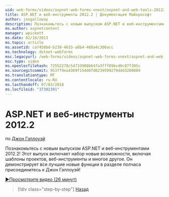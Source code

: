 ```yaml
---
uid: web-forms/videos/aspnet-web-forms-vnext/aspnet-and-web-tools-20122
title: ASP.NET и веб-инструменты 2012.2 | Документация Майкрософт
author: jongalloway
description: Познакомьтесь с новым выпуском ASP.NET и веб-инструментами 2012.2! Этот выпуск включает набор новые возможности, включая шаблоны проектов, веб-инструменты и многое другое. Джо...
ms.author: aspnetcontent
manager: wpickett
ms.date: 02/18/2013
ms.topic: article
ms.assetid: ca7458bd-b238-4633-a8b4-468a4c300acc
ms.technology: dotnet-webforms
msc.legacyurl: /web-forms/videos/aspnet-web-forms-vnext/aspnet-and-web-tools-20122
msc.type: video
ms.openlocfilehash: 72552278c54733908b647a3fff09bcd0c87f395c
ms.sourcegitcommit: 953ff9ea4369f154d6fd0239599279ddd3280009
ms.translationtype: MT
ms.contentlocale: ru-RU
ms.lasthandoff: 07/03/2018
ms.locfileid: "37382391"
---
```

<a name="aspnet-and-web-tools-20122"></a>ASP.NET и веб-инструменты 2012.2
====================
по [Джон Гэллоуэй](https://github.com/jongalloway)

Познакомьтесь с новым выпуском ASP.NET и веб-инструментами 2012.2! Этот выпуск включает набор новые возможности, включая шаблоны проектов, веб-инструменты и многое другое. Он демонстрирует все лучшие новые функции в разделе полчаса присоединитесь к Джон Гэллоуэй!

[&#9654;Просмотрите видео (26 минут)](https://channel9.msdn.com/Blogs/ASP-NET-Site-Videos/aspnet-and-web-tools-20122)

> [!div class="step-by-step"]
> [Назад](getting-started-with-the-next-version-of-aspnet.md)
